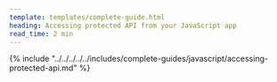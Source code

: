 ```yaml
---
template: templates/complete-guide.html
heading: Accessing protected API from your JavaScript app
read_time: 2 min
---
```


{% include "../../../../../includes/complete-guides/javascript/accessing-protected-api.md" %}